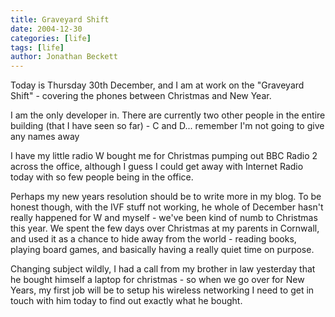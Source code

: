 ```yaml
---
title: Graveyard Shift
date: 2004-12-30
categories: [life]
tags: [life]
author: Jonathan Beckett
---
```


Today is Thursday 30th December, and I am at work on the "Graveyard Shift" - covering the phones between Christmas and New Year.

I am the only developer in. There are currently two other people in the entire building (that I have seen so far) - C and D... remember I'm not going to give any names away 

I have my little radio W bought me for Christmas pumping out BBC Radio 2 across the office, although I guess I could get away with Internet Radio today with so few people being in the office.

Perhaps my new years resolution should be to write more in my blog. To be honest though, with the IVF stuff not working, he whole of December hasn't really happened for W and myself - we've been kind of numb to Christmas this year. We spent the few days over Christmas at my parents in Cornwall, and used it as a chance to hide away from the world - reading books, playing board games, and basically having a really quiet time on purpose.

Changing subject wildly, I had a call from my brother in law yesterday that he bought himself a laptop for christmas - so when we go over for New Years, my first job will be to setup his wireless networking  I need to get in touch with him today to find out exactly what he bought.